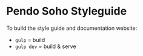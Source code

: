 # Pendo Soho Styleguide

To build the style guide and documentation website:

- `gulp` = build
- `gulp dev` = build & serve

